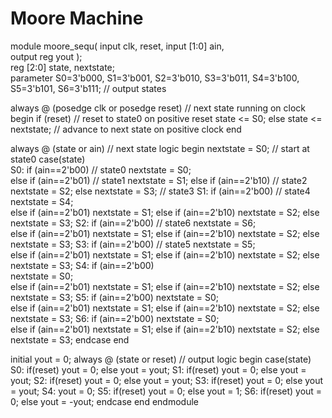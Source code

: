 # Moore Machine

module moore_sequ(
  input clk, reset, 
  input [1:0] ain,        
  output reg yout
  );  
  reg [2:0] state, nextstate;            
  parameter S0=3'b000, S1=3'b001, S2=3'b010, S3=3'b011, S4=3'b100, S5=3'b101, S6=3'b111;   // output states 

  always @ (posedge clk or posedge reset)      // next state running on clock
  begin
    if (reset)                        // reset to state0 on positive reset 
      state <= S0;
    else
      state <= nextstate;            // advance to next state on positive clock 
  end

  always @ (state or ain)              // next state logic
  begin
    nextstate = S0;                // start at state0
    case(state)      
      S0: if (ain==2'b00)          // state0
            nextstate = S0;        
          else if (ain==2'b01)      // state1
            nextstate = S1;
          else if (ain==2'b10)      // state2
            nextstate = S2;
          else
            nextstate = S3;        // state3
      S1: if (ain==2'b00)          // state4
            nextstate = S4;        
          else if (ain==2'b01)
            nextstate = S1;
          else if (ain==2'b10)
            nextstate = S2;
          else
            nextstate = S3;
      S2: if (ain==2'b00)        // state6
            nextstate = S6;        
          else if (ain==2'b01)
            nextstate = S1;
          else if (ain==2'b10)
            nextstate = S2;
          else
            nextstate = S3;
      S3: if (ain==2'b00)      // state5
            nextstate = S5;        
          else if (ain==2'b01)
            nextstate = S1;
          else if (ain==2'b10)
            nextstate = S2;
          else
            nextstate = S3;
      S4: if (ain==2'b00)  
            nextstate = S0;        
          else if (ain==2'b01)
            nextstate = S1;
          else if (ain==2'b10)
            nextstate = S2;
          else
            nextstate = S3;
      S5: if (ain==2'b00)
            nextstate = S0;        
          else if (ain==2'b01)
            nextstate = S1;
          else if (ain==2'b10)
            nextstate = S2;
          else
            nextstate = S3;
      S6: if (ain==2'b00)
            nextstate = S0;        
          else if (ain==2'b01)
            nextstate = S1;
          else if (ain==2'b10)
            nextstate = S2;
          else
            nextstate = S3;
    endcase
  end

  initial 
    yout = 0;
  always @ (state or reset)        // output logic
  begin
    case(state)
      S0: if(reset)
            yout = 0;
          else
            yout = yout;
      S1: if(reset)
            yout = 0;
          else
            yout = yout;
      S2: if(reset)
            yout = 0;
          else
            yout = yout;
      S3: if(reset)
            yout = 0;
          else
            yout = yout;
      S4: yout = 0;
      S5: if(reset)
            yout = 0;
          else
            yout = 1;
      S6: if(reset)
            yout = 0;
          else
            yout = -yout;
    endcase
  end
endmodule

            
            

